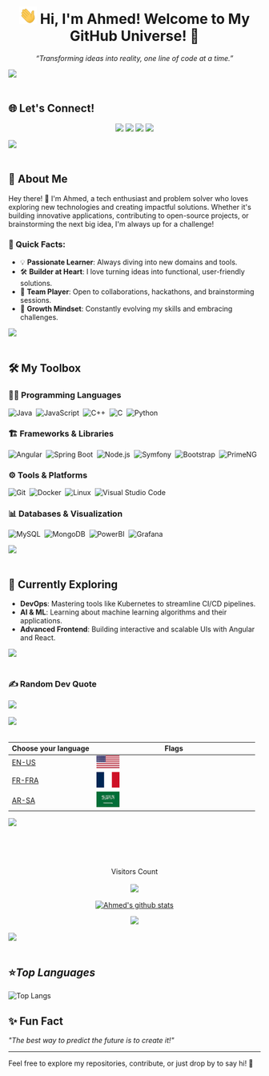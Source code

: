 <!-- 

![banner](https://github.com/Ahmedbenabdallah29435/Ahmedbenabdallah29435/blob/main/banner.png)
-->
<h1 align="center"><img alt="wave" src="https://raw.githubusercontent.com/Elchedli/Elchedli/main/Hi.gif" width="35"> Hi, I'm Ahmed! Welcome to My GitHub Universe! 🌌</h1>

<p align="center">
  <em>“Transforming ideas into reality, one line of code at a time.”</em>
</p>

<img src="https://user-images.githubusercontent.com/73097560/115834477-dbab4500-a447-11eb-908a-139a6edaec5c.gif"><br><br>
## 🌐 Let's Connect!


<p align="center">
<a href="https://www.linkedin.com/in/benabdallah-ahmed-928199215/"><img src="https://img.shields.io/badge/-LinkedIn-0077B5?style=flat&logo=LinkedIn&logoColor=white"/></a>
<a href="https://ahmed-ben-abdallah-portfolio.github.io/"><img src="https://img.shields.io/badge/-ahmedbenabdallahportfolio-3423A6?style=flat&logo=Google-Chrome&logoColor=white"/></a>
<a href="mailto:benabdallah.ahmed@esprit.com"><img src="https://img.shields.io/badge/-benabdallah.ahmed@esprit.tn-D14836?style=flat&logo=Gmail&logoColor=white"/></a>
<a href="https://medium.com/@benabdallah.ahmed"><img src="https://img.shields.io/badge/-@Ahmed.Ben.Abdallah-1877F2?style=flat&logo=Medium&logoColor=white"/></a>
</p>

<img src="https://user-images.githubusercontent.com/73097560/115834477-dbab4500-a447-11eb-908a-139a6edaec5c.gif"><br><br>

## 🌟 About Me

Hey there! 👋 I'm Ahmed, a tech enthusiast and problem solver who loves exploring new technologies and creating impactful solutions. Whether it's building innovative applications, contributing to open-source projects, or brainstorming the next big idea, I'm always up for a challenge! 
### 👀 Quick Facts:
- 💡 **Passionate Learner**: Always diving into new domains and tools.
- 🛠️ **Builder at Heart**: I love turning ideas into functional, user-friendly solutions.
- 🤝 **Team Player**: Open to collaborations, hackathons, and brainstorming sessions.
- 🌱 **Growth Mindset**: Constantly evolving my skills and embracing challenges.

<img src="https://user-images.githubusercontent.com/73097560/115834477-dbab4500-a447-11eb-908a-139a6edaec5c.gif"><br><br>


## 🛠️ My Toolbox

### 👨‍💻 Programming Languages
![Java](https://img.shields.io/badge/-Java-05122A?style=flat&logo=java)&nbsp;
![JavaScript](https://img.shields.io/badge/-JavaScript-05122A?style=flat&logo=javascript)&nbsp;
![C++](https://img.shields.io/badge/-C++-05122A?style=flat&logo=c%2B%2B)&nbsp;
![C](https://img.shields.io/badge/-C-05122A?style=flat&logo=c)&nbsp;
![Python](https://img.shields.io/badge/-Python-05122A?style=flat&logo=python)&nbsp;

### 🏗️ Frameworks & Libraries
![Angular](https://img.shields.io/badge/-Angular-05122A?style=flat&logo=angular)&nbsp;
![Spring Boot](https://img.shields.io/badge/-Spring%20Boot-05122A?style=flat&logo=spring)&nbsp;
![Node.js](https://img.shields.io/badge/-Node.js-05122A?style=flat&logo=node.js)&nbsp;
![Symfony](https://img.shields.io/badge/-Symfony-05122A?style=flat&logo=symfony)&nbsp;
![Bootstrap](https://img.shields.io/badge/-Bootstrap-05122A?style=flat&logo=bootstrap)&nbsp;
![PrimeNG](https://img.shields.io/badge/-PrimeNG-05122A?style=flat&logo=PrimeNG)&nbsp;

### ⚙️ Tools & Platforms
![Git](https://img.shields.io/badge/-Git-05122A?style=flat&logo=git)&nbsp;
![Docker](https://img.shields.io/badge/-Docker-05122A?style=flat&logo=docker)&nbsp;
![Linux](https://img.shields.io/badge/-Linux-05122A?style=flat&logo=linux)&nbsp;
![Visual Studio Code](https://img.shields.io/badge/-VS%20Code-05122A?style=flat&logo=visual-studio-code)&nbsp;

### 📊 Databases & Visualization
![MySQL](https://img.shields.io/badge/-MySQL-05122A?style=flat&logo=mysql)&nbsp;
![MongoDB](https://img.shields.io/badge/-MongoDB-05122A?style=flat&logo=mongodb)&nbsp;
![PowerBI](https://img.shields.io/badge/-Power%20BI-05122A?style=flat&logo=Powerbi)&nbsp;
![Grafana](https://img.shields.io/badge/-Grafana-05122A?style=flat&logo=Grafana)&nbsp;

<img src="https://user-images.githubusercontent.com/73097560/115834477-dbab4500-a447-11eb-908a-139a6edaec5c.gif"><br><br>


## 🌱 Currently Exploring

- **DevOps**: Mastering tools like Kubernetes to streamline CI/CD pipelines.
- **AI & ML**: Learning about machine learning algorithms and their applications.
- **Advanced Frontend**: Building interactive and scalable UIs with Angular and React.

<img src="https://user-images.githubusercontent.com/73097560/115834477-dbab4500-a447-11eb-908a-139a6edaec5c.gif"><br><br>


### ✍️ Random Dev Quote
![](https://quotes-github-readme.vercel.app/api?type=horizontal&theme=radical)



<img src="https://user-images.githubusercontent.com/73097560/115834477-dbab4500-a447-11eb-908a-139a6edaec5c.gif"><br><br>
<div align="center" >

| Choose your language         | Flags                                                                                                              |
| -------------------------- | ---------------------------------------------------------------------------------------------------------------------- |
| [EN-US](./README.md)       | <img width="15%" alt="Node4Devs Logo" title="United States Flag (USA)" src="./assets/images/flags/USA.png" /> |
| [FR-FRA](./README-FR-FRA.md) | <img width="15%" alt="Node4Devs Logo" title="France Flag (FR)" src="./assets/images/flags/France.png" />        |
| [AR-SA](./README-AR-SA.md) | <img width="15%" alt="Node4Devs Logo" title="Saudi Flag (SA)" src="./assets/images/flags/saudi_ arabia.jpg" />        |

</div>

<img src="https://user-images.githubusercontent.com/73097560/115834477-dbab4500-a447-11eb-908a-139a6edaec5c.gif"><br><br>
<!-- 
## 🎯 Featured Projects

🌟 **[Project Name](#)**  
- 🔧 Description: A brief description of what the project does.  
- 🚀 Tech Stack: Technologies used.  
- 🔗 [Repository Link](#)

🌟 **[Project Name](#)**  
- 🔧 Description: A brief description of what the project does.  
- 🚀 Tech Stack: Technologies used.  
- 🔗 [Repository Link](#)
-->

<br/><br/>
<p align="center">Visitors Count<br/><br/><img src="https://profile-counter.glitch.me/Ahmedbenabdallah29435/count.svg" /></p>


<p align="center">
  <a href="https://github.com/Ahmedbenabdallah29435">
    <img src="https://github-readme-stats.vercel.app/api?username=Ahmedbenabdallah29435&count_private=true&hide_border=true&show_icons=true" alt="Ahmed's github stats">
  </a>
</p>

<p align="center">
  <a href="https://github.com/Ahmedbenabdallah29435">
<p align="center">
<p align="center"> <a href="https://github.com/Ahmedbenabdallah29435/github-profile-trophy">
 <img src= "https://github-profile-trophy.vercel.app/?username=Ahmedbenabdallah29435&margin-w=15"> </p>
  </a>
</p>

<img src="https://user-images.githubusercontent.com/73097560/115834477-dbab4500-a447-11eb-908a-139a6edaec5c.gif"><br><br>

## ⭐*Top Languages*
![Top Langs](https://github-readme-stats.vercel.app/api/top-langs/?username=Ahmedbenabdallah29435&theme=radical)
<!-- ##![Top Langs](https://github-readme-stats.vercel.app/api/top-langs/?username=Ahmedbenabdallah29435&theme=radical&layout=compact) -->
## ✨ Fun Fact
*"The best way to predict the future is to create it!"*

---

Feel free to explore my repositories, contribute, or just drop by to say hi! 🚀
